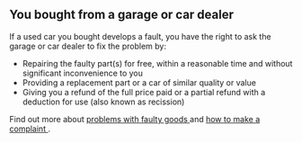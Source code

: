 ##  You bought from a garage or car dealer

If a used car you bought develops a fault, you have the right to ask the
garage or car dealer to fix the problem by:

  * Repairing the faulty part(s) for free, within a reasonable time and without significant inconvenience to you 
  * Providing a replacement part or a car of similar quality or value 
  * Giving you a refund of the full price paid or a partial refund with a deduction for use (also known as recission) 

Find out more about [ problems with faulty goods
](/en/consumer/shopping/problems-with-faulty-goods/) and [ how to make a
complaint ](/en/consumer/how-to-complain/how-to-make-a-complaint/) .
